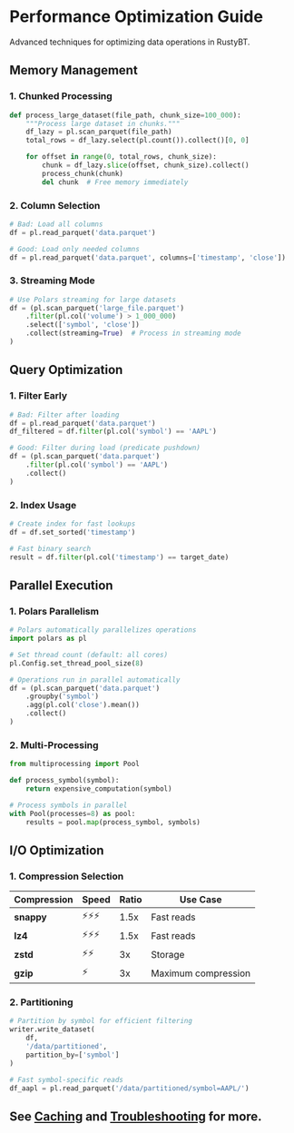 # Performance Optimization Guide

Advanced techniques for optimizing data operations in RustyBT.

## Memory Management

### 1. Chunked Processing

```python
def process_large_dataset(file_path, chunk_size=100_000):
    """Process large dataset in chunks."""
    df_lazy = pl.scan_parquet(file_path)
    total_rows = df_lazy.select(pl.count()).collect()[0, 0]

    for offset in range(0, total_rows, chunk_size):
        chunk = df_lazy.slice(offset, chunk_size).collect()
        process_chunk(chunk)
        del chunk  # Free memory immediately
```

### 2. Column Selection

```python
# Bad: Load all columns
df = pl.read_parquet('data.parquet')

# Good: Load only needed columns
df = pl.read_parquet('data.parquet', columns=['timestamp', 'close'])
```

### 3. Streaming Mode

```python
# Use Polars streaming for large datasets
df = (pl.scan_parquet('large_file.parquet')
    .filter(pl.col('volume') > 1_000_000)
    .select(['symbol', 'close'])
    .collect(streaming=True)  # Process in streaming mode
)
```

## Query Optimization

### 1. Filter Early

```python
# Bad: Filter after loading
df = pl.read_parquet('data.parquet')
df_filtered = df.filter(pl.col('symbol') == 'AAPL')

# Good: Filter during load (predicate pushdown)
df = (pl.scan_parquet('data.parquet')
    .filter(pl.col('symbol') == 'AAPL')
    .collect()
)
```

### 2. Index Usage

```python
# Create index for fast lookups
df = df.set_sorted('timestamp')

# Fast binary search
result = df.filter(pl.col('timestamp') == target_date)
```

## Parallel Execution

### 1. Polars Parallelism

```python
# Polars automatically parallelizes operations
import polars as pl

# Set thread count (default: all cores)
pl.Config.set_thread_pool_size(8)

# Operations run in parallel automatically
df = (pl.scan_parquet('data.parquet')
    .groupby('symbol')
    .agg(pl.col('close').mean())
    .collect()
)
```

### 2. Multi-Processing

```python
from multiprocessing import Pool

def process_symbol(symbol):
    return expensive_computation(symbol)

# Process symbols in parallel
with Pool(processes=8) as pool:
    results = pool.map(process_symbol, symbols)
```

## I/O Optimization

### 1. Compression Selection

| Compression | Speed | Ratio | Use Case |
|-------------|-------|-------|----------|
| **snappy** | ⚡⚡⚡ | 1.5x | Fast reads |
| **lz4** | ⚡⚡⚡ | 1.5x | Fast reads |
| **zstd** | ⚡⚡ | 3x | Storage |
| **gzip** | ⚡ | 3x | Maximum compression |

### 2. Partitioning

```python
# Partition by symbol for efficient filtering
writer.write_dataset(
    df,
    '/data/partitioned',
    partition_by=['symbol']
)

# Fast symbol-specific reads
df_aapl = pl.read_parquet('/data/partitioned/symbol=AAPL/')
```

## See [Caching](caching.md) and [Troubleshooting](troubleshooting.md) for more.
